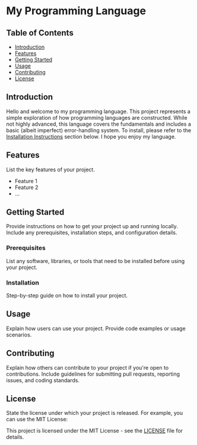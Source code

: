 # My Programming Language



## Table of Contents

- [Introduction](#introduction)
- [Features](#features)
- [Getting Started](#getting-started)
- [Usage](#usage)
- [Contributing](#contributing)
- [License](#license)

## Introduction

Hello and welcome to my programming language. This project represents a simple exploration of how programming languages are constructed. While not highly advanced, this language covers the fundamentals and includes a basic (albeit imperfect) error-handling system. To install, please refer to the [Installation Instructions](#installation) section below. I hope you enjoy my language.

## Features

List the key features of your project.

- Feature 1
- Feature 2
- ...

## Getting Started

Provide instructions on how to get your project up and running locally. Include any prerequisites, installation steps, and configuration details.

### Prerequisites

List any software, libraries, or tools that need to be installed before using your project.

### Installation

Step-by-step guide on how to install your project.

## Usage

Explain how users can use your project. Provide code examples or usage scenarios.

## Contributing

Explain how others can contribute to your project if you're open to contributions. Include guidelines for submitting pull requests, reporting issues, and coding standards.

## License

State the license under which your project is released. For example, you can use the MIT License:

This project is licensed under the MIT License - see the [LICENSE](LICENSE) file for details.
